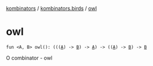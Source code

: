 [kombinators](../index.md) / [kombinators.birds](index.md) / [owl](./owl.md)

# owl

`fun <A, B> owl(): (((`[`A`](owl.md#A)`) -> `[`B`](owl.md#B)`) -> `[`A`](owl.md#A)`) -> ((`[`A`](owl.md#A)`) -> `[`B`](owl.md#B)`) -> `[`B`](owl.md#B)

O combinator - owl

